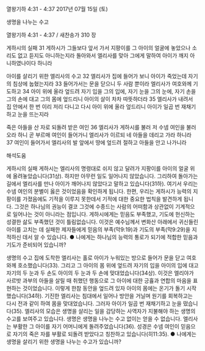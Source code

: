 열왕기하 4:31 - 4:37 
2017년 07월 15일 (토)

생명을 나누는 수고



열왕기하 4:31 - 4:37 / 새찬송가 310 장


게하시의 실패
31 게하시가 그들보다 앞서 가서 지팡이를 그 아이의 얼굴에 놓았으나 소리도 없고 듣지도 아니하는지라 돌아와서 엘리사를 맞아 그에게 말하여 아이가 깨지 아니하였나이다 하니라


아이를 살리기 위한 엘리사의 수고
32 엘리사가 집에 들어가 보니 아이가 죽었는데 자기의 침상에 눕혔는지라 33 들어가서는 문을 닫으니 두 사람 뿐이라 엘리사가 여호와께 기도하고 34 아이 위에 올라 엎드려 자기 입을 그의 입에, 자기 눈을 그의 눈에, 자기 손을 그의 손에 대고 그의 몸에 엎드리니 아이의 살이 차차 따뜻하더라 35 엘리사가 내려서 집 안에서 한 번 이리 저리 다니고 다시 아이 위에 올라 엎드리니 아이가 일곱 번 재채기 하고 눈을 뜨는지라

죽은 아들을 산 자로 되돌려 받은 여인
36 엘리사가 게하시를 불러 저 수넴 여인을 불러오라 하니 곧 부르매 여인이 들어가니 엘리사가 이르되 네 아들을 데리고 가라 하니라  37 여인이 들어가서 엘리사의 발 앞에서 땅에 엎드려 절하고 아들을 안고 나가니라

해석도움





게하시의 실패
게하시는 엘리사의 명령대로 쉬지 않고 달려가 지팡이를 아이의 얼굴 위에 올려놓았습니다(31상). 하지만 아무런 일도 일어나지 않았습니다. 그리하여 돌아가는 길에서 엘리사를 만나 아이가 깨어나지 않았다고 말하고 있습니다(31하). 여기서 우리는 수넴 여인의 분별이 옳은 것이었음을 확인하게 됩니다. 한편, 우리는 게하시가 능력의 지팡이를 가졌음에도 기적을 이루지 못한데서 기적에 대한 중요한 법칙을 발견하게 됩니다. 그것은 하나님의 권능이 결코 그것에 수종드는 사람의 어떠함과 상관없이 기계적으로 일어나는 것이 아니라는 점입니다. 게하시에게는 믿음도 부족했고, 기도에 헌신하는 성결한 삶도 부족했던 것이 틀림없습니다. 이것은 예수님께서 변화산 아래에서 귀신들린 아이를 고치는 데 실패한 제자들에게 믿음의 부족(막9:19)과 기도의 부족(막9:29)을 지적하신 데서 알 수 있습니다.
● 나에게는 하나님의 능력의 통로가 되기에 적합한 믿음과 기도가 준비되어 있습니까?

생명의 수고
집에 도착한 엘리사는 홀로 아이가 누워있는 방으로 들어가 문을 닫고 여호와께 호소했습니다(33). 그리고 그 아이의 몸 위에 엎드려 자기의 입을 아이의 입에 대고 자기의 두 눈과 두 손도 아이의 두 눈과 두 손에 맞대었습니다(34상). 이것은 엘리야가 사르밧 과부의 아들을 살릴 때 취했던 행동으로 그 아이에 대한 긍휼과 연합의 마음을 표현하는 것이었습니다. 이렇게 한참 동안을 엎드려 있자 아이의 몸에는 온기가 돌기 시작했습니다(34하). 기진한 엘리사는 침대에서 일어나 방안을 거닐며 원기를 회복하고는 다시 전과 같이 하여 몸을 맞대었습니다. 그러자 아이가 일곱 번 재채기하고 눈을 떴습니다(35). 엘리사의 모습은 생명을 살리는 일을 감당하는 사역자가 지불해야 하는 생명의 수고를 보여주고 있습니다. 생명은 생명을 나누는 수고 없이는 얻을 수 없습니다. 엘리사는 부활한 그 아이를 자기 어머니에게 돌려주었습니다(36). 성경은 수넴 여인이 믿음으로 자기의 죽은 자를 부활로 되돌려 받았다고 칭찬하고 있습니다(히11:35).
● 나에게는 생명을 살리기 위한 생명을 나누는 수고가 있습니까?